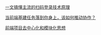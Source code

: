 [一文搞懂主流的扫码登录技术原理](https://mp.weixin.qq.com/s/cRTHgG6C8s1vE3LBOYKSiw)

[当前端基建任务落到你身上，该如何推动协作？](https://juejin.im/post/5ea9ad78e51d454dca70fbe3)

[前端项目去中心化和模块化思想](https://juejin.im/post/5ec3d254e51d45786973b1d7)